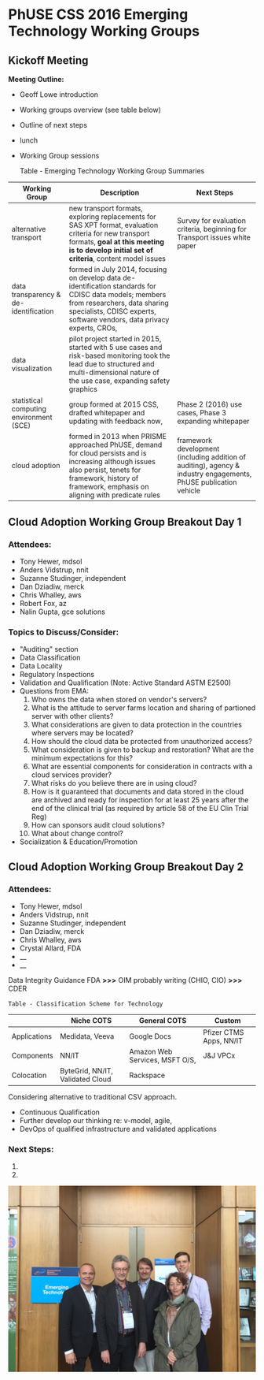 # PhUSE CSS 2016 Emerging Technology Working Groups
## Kickoff Meeting
**Meeting Outline:**
- Geoff Lowe introduction
- Working groups overview (see table below)
- Outline of next steps
- lunch
- Working Group sessions


    Table - Emerging Technology Working Group Summaries

| Working Group | Description | Next Steps |
|---------------|-------------|------------|
|  alternative transport  |  new transport formats, exploring replacements for SAS XPT format, evaluation criteria for new transport formats, **goal at this meeting is to develop initial set of criteria**, content model issues  | Survey for evaluation criteria, beginning for Transport issues white paper  |
| data transparency & de-identification |formed in July 2014, focusing on develop data de-identification standards for CDISC data models; members from researchers, data sharing specialists, CDISC experts, software vendors, data privacy experts, CROs, | |
| data visualization |pilot project started in 2015, started with 5 use cases and risk-based monitoring took the lead due to structured and multi-dimensional nature of the use case, expanding safety graphics | |
| statistical computing environment (SCE) | group formed at 2015 CSS, drafted whitepaper and updating with feedback now,  | Phase 2 (2016) use cases, Phase 3 expanding whitepaper |
| cloud adoption | formed in 2013 when PRISME approached PhUSE, demand for cloud persists and is increasing although issues also persist, tenets for framework, history of framework, emphasis on aligning with predicate rules | framework development (including addition of auditing), agency & industry engagements, PhUSE publication vehicle |

## Cloud Adoption Working Group Breakout Day 1

### Attendees:
* Tony Hewer, mdsol
* Anders Vidstrup, nnit
* Suzanne Studinger, independent
* Dan Dziadiw, merck
* Chris Whalley, aws
* Robert Fox, az
* Nalin Gupta, gce solutions

### Topics to Discuss/Consider:
* "Auditing" section
* Data Classification
* Data Locality
* Regulatory Inspections
* Validation and Qualification (Note: Active Standard ASTM E2500)
* Questions from EMA:
  1. Who owns the data when stored on vendor's servers?
  1. What is the attitude to server farms location and sharing of partioned server with other clients?
  1. What considerations are given to data protection in the countries where servers may be located?
  1. How should the cloud data be protected from unauthorized access?
  1. What consideration is given to backup and restoration? What are the minimum expectations for this?
  1. What are essential components for consideration in contracts with a cloud services provider?
  1. What risks do you believe there are in using cloud?
  1. How is it guaranteed that documents and data stored in the cloud are archived and ready for inspection for at least 25 years after the end of the clinical trial (as required by article 58 of the EU Clin Trial Reg)
  1. How can sponsors audit cloud solutions?
  1. What about change control?
* Socialization & Education/Promotion

## Cloud Adoption Working Group Breakout Day 2
### Attendees:
* Tony Hewer, mdsol
* Anders Vidstrup, nnit
* Suzanne Studinger, independent
* Dan Dziadiw, merck
* Chris Whalley, aws
* Crystal Allard, FDA
* __
* __


Data Integrity Guidance
FDA **>>>** OIM probably writing (CHIO, CIO) **>>>** CDER

    Table - Classification Scheme for Technology

|          | Niche COTS   | General COTS | Custom |
|----------|----------|----------|----------|  
|  Applications  |  Medidata, Veeva  | Google Docs   |  Pfizer CTMS Apps, NN/IT       |
|  Components  |  NN/IT  | Amazon Web Services, MSFT O/S,    |   J&J VPCx       |
|  Colocation  |  ByteGrid, NN/IT, Validated Cloud  | Rackspace   |          |

Considering alternative to traditional CSV approach.
* Continuous Qualification
* Further develop our thinking re: v-model, agile, 
* DevOps of qualified infrastructure and validated applications


### Next Steps:
1. 
1. 

![](https://github.com/chriswhal/project1/blob/master/image.jpeg)